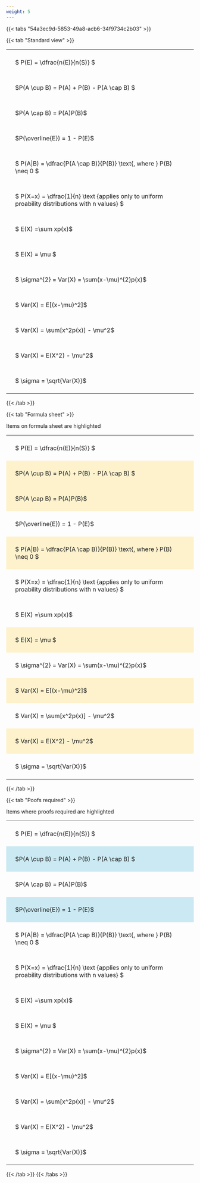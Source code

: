 ```yaml
---
weight: 5
---
```


{{< tabs "54a3ec9d-5853-49a8-acb6-34f9734c2b03" >}}

{{< tab "Standard view" >}}

<style type="text/css">
#T_500db th.col_heading {
  text-align: left;
  font-size: 1em;
}
#T_500db td {
  text-align: left;
  font-size: 1em;
  padding: 1.5em;
}
</style>
<table id="T_500db">
  <thead>
  </thead>
  <tbody>
    <tr>
      <td id="T_500db_row0_col0" class="data row0 col0" >$ P(E) = \dfrac{n(E)}{n(S)} $</td>
    </tr>
    <tr>
      <td id="T_500db_row1_col0" class="data row1 col0" >$P(A \cup B) = P(A) + P(B) - P(A \cap B) $</td>
    </tr>
    <tr>
      <td id="T_500db_row2_col0" class="data row2 col0" >$P(A \cap B)  = P(A)P(B)$</td>
    </tr>
    <tr>
      <td id="T_500db_row3_col0" class="data row3 col0" >$P(\overline{E}) = 1 - P(E)$</td>
    </tr>
    <tr>
      <td id="T_500db_row4_col0" class="data row4 col0" >$ P(A|B) = \dfrac{P(A \cap B)}{P(B)} \text{, where } P(B) \neq 0 $</td>
    </tr>
    <tr>
      <td id="T_500db_row5_col0" class="data row5 col0" >$ P(X=x) =  \dfrac{1}{n} 
\text {applies only to uniform proability distributions with n values} $</td>
    </tr>
    <tr>
      <td id="T_500db_row6_col0" class="data row6 col0" >$ E(X) =\sum xp(x)$</td>
    </tr>
    <tr>
      <td id="T_500db_row7_col0" class="data row7 col0" >$ E(X) = \mu $</td>
    </tr>
    <tr>
      <td id="T_500db_row8_col0" class="data row8 col0" >$ \sigma^{2} = Var(X) = \sum(x-\mu)^{2}p(x)$</td>
    </tr>
    <tr>
      <td id="T_500db_row9_col0" class="data row9 col0" >$ Var(X) = E[(x-\mu)^2]$</td>
    </tr>
    <tr>
      <td id="T_500db_row10_col0" class="data row10 col0" >$ Var(X) = \sum[x^2p(x)] - \mu^2$</td>
    </tr>
    <tr>
      <td id="T_500db_row11_col0" class="data row11 col0" >$ Var(X) = E(X^2) - \mu^2$</td>
    </tr>
    <tr>
      <td id="T_500db_row12_col0" class="data row12 col0" >$ \sigma = \sqrt{Var(X)}$</td>
    </tr>
  </tbody>
</table>
{{< /tab >}}

{{< tab "Formula sheet" >}}

Items on formula sheet are highlighted 
<br>
<style type="text/css">
#T_68527 th.col_heading {
  text-align: left;
  font-size: 1em;
}
#T_68527 td {
  text-align: left;
  font-size: 1em;
  padding: 1.5em;
}
#T_68527_row0_col0, #T_68527_row3_col0, #T_68527_row5_col0, #T_68527_row6_col0, #T_68527_row8_col0, #T_68527_row10_col0, #T_68527_row12_col0 {
  background-color: rgba(0,0,0,0);
}
#T_68527_row1_col0, #T_68527_row2_col0, #T_68527_row4_col0, #T_68527_row7_col0, #T_68527_row9_col0, #T_68527_row11_col0 {
  background-color: rgba(255,194,10, 0.2);
}
</style>
<table id="T_68527">
  <thead>
  </thead>
  <tbody>
    <tr>
      <td id="T_68527_row0_col0" class="data row0 col0" >$ P(E) = \dfrac{n(E)}{n(S)} $</td>
    </tr>
    <tr>
      <td id="T_68527_row1_col0" class="data row1 col0" >$P(A \cup B) = P(A) + P(B) - P(A \cap B) $</td>
    </tr>
    <tr>
      <td id="T_68527_row2_col0" class="data row2 col0" >$P(A \cap B)  = P(A)P(B)$</td>
    </tr>
    <tr>
      <td id="T_68527_row3_col0" class="data row3 col0" >$P(\overline{E}) = 1 - P(E)$</td>
    </tr>
    <tr>
      <td id="T_68527_row4_col0" class="data row4 col0" >$ P(A|B) = \dfrac{P(A \cap B)}{P(B)} \text{, where } P(B) \neq 0 $</td>
    </tr>
    <tr>
      <td id="T_68527_row5_col0" class="data row5 col0" >$ P(X=x) =  \dfrac{1}{n} 
\text {applies only to uniform proability distributions with n values} $</td>
    </tr>
    <tr>
      <td id="T_68527_row6_col0" class="data row6 col0" >$ E(X) =\sum xp(x)$</td>
    </tr>
    <tr>
      <td id="T_68527_row7_col0" class="data row7 col0" >$ E(X) = \mu $</td>
    </tr>
    <tr>
      <td id="T_68527_row8_col0" class="data row8 col0" >$ \sigma^{2} = Var(X) = \sum(x-\mu)^{2}p(x)$</td>
    </tr>
    <tr>
      <td id="T_68527_row9_col0" class="data row9 col0" >$ Var(X) = E[(x-\mu)^2]$</td>
    </tr>
    <tr>
      <td id="T_68527_row10_col0" class="data row10 col0" >$ Var(X) = \sum[x^2p(x)] - \mu^2$</td>
    </tr>
    <tr>
      <td id="T_68527_row11_col0" class="data row11 col0" >$ Var(X) = E(X^2) - \mu^2$</td>
    </tr>
    <tr>
      <td id="T_68527_row12_col0" class="data row12 col0" >$ \sigma = \sqrt{Var(X)}$</td>
    </tr>
  </tbody>
</table>
{{< /tab >}}

{{< tab "Poofs required" >}}

Items where proofs required are highlighted 
<br>
<style type="text/css">
#T_ed5c0 th.col_heading {
  text-align: left;
  font-size: 1em;
}
#T_ed5c0 td {
  text-align: left;
  font-size: 1em;
  padding: 1.5em;
}
#T_ed5c0_row0_col0, #T_ed5c0_row2_col0, #T_ed5c0_row4_col0, #T_ed5c0_row5_col0, #T_ed5c0_row6_col0, #T_ed5c0_row7_col0, #T_ed5c0_row8_col0, #T_ed5c0_row9_col0, #T_ed5c0_row10_col0, #T_ed5c0_row11_col0, #T_ed5c0_row12_col0 {
  background-color: rgba(0,0,0,0);
}
#T_ed5c0_row1_col0, #T_ed5c0_row3_col0 {
  background-color: rgba(0,150,200, 0.2);
}
</style>
<table id="T_ed5c0">
  <thead>
  </thead>
  <tbody>
    <tr>
      <td id="T_ed5c0_row0_col0" class="data row0 col0" >$ P(E) = \dfrac{n(E)}{n(S)} $</td>
    </tr>
    <tr>
      <td id="T_ed5c0_row1_col0" class="data row1 col0" >$P(A \cup B) = P(A) + P(B) - P(A \cap B) $</td>
    </tr>
    <tr>
      <td id="T_ed5c0_row2_col0" class="data row2 col0" >$P(A \cap B)  = P(A)P(B)$</td>
    </tr>
    <tr>
      <td id="T_ed5c0_row3_col0" class="data row3 col0" >$P(\overline{E}) = 1 - P(E)$</td>
    </tr>
    <tr>
      <td id="T_ed5c0_row4_col0" class="data row4 col0" >$ P(A|B) = \dfrac{P(A \cap B)}{P(B)} \text{, where } P(B) \neq 0 $</td>
    </tr>
    <tr>
      <td id="T_ed5c0_row5_col0" class="data row5 col0" >$ P(X=x) =  \dfrac{1}{n} 
\text {applies only to uniform proability distributions with n values} $</td>
    </tr>
    <tr>
      <td id="T_ed5c0_row6_col0" class="data row6 col0" >$ E(X) =\sum xp(x)$</td>
    </tr>
    <tr>
      <td id="T_ed5c0_row7_col0" class="data row7 col0" >$ E(X) = \mu $</td>
    </tr>
    <tr>
      <td id="T_ed5c0_row8_col0" class="data row8 col0" >$ \sigma^{2} = Var(X) = \sum(x-\mu)^{2}p(x)$</td>
    </tr>
    <tr>
      <td id="T_ed5c0_row9_col0" class="data row9 col0" >$ Var(X) = E[(x-\mu)^2]$</td>
    </tr>
    <tr>
      <td id="T_ed5c0_row10_col0" class="data row10 col0" >$ Var(X) = \sum[x^2p(x)] - \mu^2$</td>
    </tr>
    <tr>
      <td id="T_ed5c0_row11_col0" class="data row11 col0" >$ Var(X) = E(X^2) - \mu^2$</td>
    </tr>
    <tr>
      <td id="T_ed5c0_row12_col0" class="data row12 col0" >$ \sigma = \sqrt{Var(X)}$</td>
    </tr>
  </tbody>
</table>
{{< /tab >}}
{{< /tabs >}}